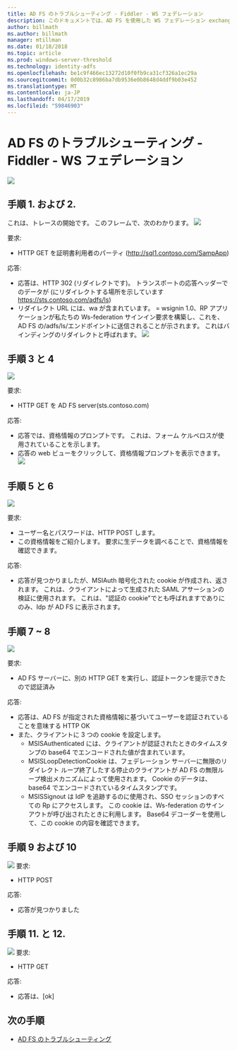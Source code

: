 ```yaml
---
title: AD FS のトラブルシューティング - Fiddler - WS フェデレーション
description: このドキュメントでは、AD FS を使用した WS フェデレーション exchange の詳細なトレースを示しています。
author: billmath
ms.author: billmath
manager: mtillman
ms.date: 01/18/2018
ms.topic: article
ms.prod: windows-server-threshold
ms.technology: identity-adfs
ms.openlocfilehash: be1c9f466ec13272d10f0fb9ca31cf326a1ec29a
ms.sourcegitcommit: 0d0b32c8986ba7db9536e0b8648d4ddf9b03e452
ms.translationtype: MT
ms.contentlocale: ja-JP
ms.lasthandoff: 04/17/2019
ms.locfileid: "59846903"
---
```

# <a name="ad-fs-troubleshooting---fiddler---ws-federation"></a>AD FS のトラブルシューティング - Fiddler - WS フェデレーション
![](media/ad-fs-tshoot-fiddler-ws-fed/fiddler9.png)

## <a name="step-1-and-2"></a>手順 1. および 2.
これは、トレースの開始です。  このフレームで、次のわかります。 ![](media/ad-fs-tshoot-fiddler-ws-fed/fiddler1.png)

要求:

- HTTP GET を証明書利用者のパーティ (http://sql1.contoso.com/SampApp)

応答:

- 応答は、HTTP 302 (リダイレクトです)。  トランスポートの応答ヘッダーでのデータが (にリダイレクトする場所を示しています https://sts.contoso.com/adfs/ls)
- リダイレクト URL には、wa が含まれています。 = wsignin 1.0、RP アプリケーションが私たちの Ws-federation サインイン要求を構築し、これを、AD FS の/adfs/ls/エンドポイントに送信されることが示されます。  これはバインディングのリダイレクトと呼ばれます。
![](media/ad-fs-tshoot-fiddler-ws-fed/fiddler2.png)

## <a name="step-3-and-4"></a>手順 3 と 4

![](media/ad-fs-tshoot-fiddler-ws-fed/fiddler3.png)

要求:

- HTTP GET を AD FS server(sts.contoso.com)

応答:

- 応答では、資格情報のプロンプトです。  これは、フォーム ケルベロスが使用されていることを示します。
- 応答の web ビューをクリックして、資格情報プロンプトを表示できます。
![](media/ad-fs-tshoot-fiddler-ws-fed/fiddler6.png)

## <a name="step-5-and-6"></a>手順 5 と 6

![](media/ad-fs-tshoot-fiddler-ws-fed/fiddler4.png)

要求:

- ユーザー名とパスワードは、HTTP POST します。  
- この資格情報をご紹介します。  要求に生データを調べることで、資格情報を確認できます。

応答:

- 応答が見つかりましたが、MSIAuth 暗号化された cookie が作成され、返されます。  これは、クライアントによって生成された SAML アサーションの検証に使用されます。  これは、"認証の cookie"でとも呼ばれますでありにのみ、Idp が AD FS に表示されます。


## <a name="step-7-and-8"></a>手順 7 ~ 8
![](media/ad-fs-tshoot-fiddler-ws-fed/fiddler5.png)

要求:

- AD FS サーバーに、別の HTTP GET を実行し、認証トークンを提示できたので認証済み

応答:

- 応答は、AD FS が指定された資格情報に基づいてユーザーを認証されていることを意味する HTTP OK
- また、クライアントに 3 つの cookie を設定します。
    - MSISAuthenticated には、クライアントが認証されたときのタイムスタンプの base64 でエンコードされた値が含まれています。
    - MSISLoopDetectionCookie は、フェデレーション サーバーに無限のリダイレクト ループ終了したする停止のクライアントが AD FS の無限ループ検出メカニズムによって使用されます。 Cookie のデータは、base64 でエンコードされているタイムスタンプです。
    - MSISSignout は IdP を追跡するのに使用され、SSO セッションのすべての Rp にアクセスします。 この cookie は、Ws-federation のサインアウトが呼び出されたときに利用します。 Base64 デコーダーを使用して、この cookie の内容を確認できます。
    
## <a name="step-9-and-10"></a>手順 9 および 10
![](media/ad-fs-tshoot-fiddler-ws-fed/fiddler7.png) 要求:

- HTTP POST

応答:

- 応答が見つかりました

## <a name="step-11-and-12"></a>手順 11. と 12.
![](media/ad-fs-tshoot-fiddler-ws-fed/fiddler8.png) 要求:

- HTTP GET

応答:

- 応答は、[ok]

## <a name="next-steps"></a>次の手順

- [AD FS のトラブルシューティング](ad-fs-tshoot-overview.md)